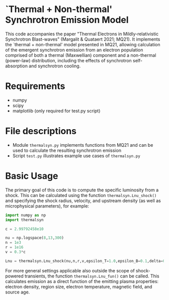 # `Thermal + Non-thermal' Synchrotron Emission Model
This code accompanies the paper "Thermal Electrons in Mildly-relativistic Synchrotron Blast-waves" (Margalit &amp; Quataert 2021; MQ21). It implements the `thermal + non-thermal' model presented in MQ21, allowing calculation of the emergent synchrotron emission from an electron population comprised of both a thermal (Maxwellian) component and a non-thermal (power-law) distribution, including the effects of synchrotron self-absorption and synchrotron cooling.

# Requirements
- numpy
- scipy
- matplotlib (only required for test.py script)

# File descriptions
- Module `thermalsyn.py` implements functions from MQ21 and can be used to calculate the resulting synchrotron emission
- Script `test.py` illustrates example use cases of `thermalsyn.py`

# Basic Usage
The primary goal of this code is to compute the specific luminosity from a shock. This can be calculated using the function `thermalsyn.Lnu_shock()` and specifying the shock radius, velocity, and upstream density (as well as microphysical parameters), for example:
```python
import numpy as np
import thermalsyn

c = 2.99792458e10

nu = np.logspace(8,13,300)
n = 1e3
r = 1e16
v = 0.3*c

Lnu = thermalsyn.Lnu_shock(nu,n,r,v,epsilon_T=1.0,epsilon_B=0.1,delta=0.01,p=3.0)
```
For more general settings applicable also outside the scope of shock-powered transients, the function `thermalsyn.Lnu_fun()` can be called. This calculates emission as a direct function of the emitting plasma properties: electron density, region size, electron temperature, magnetic field, and source age.
